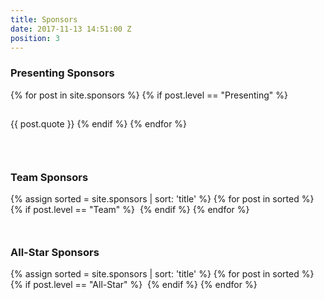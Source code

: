 ```yaml
---
title: Sponsors
date: 2017-11-13 14:51:00 Z
position: 3
---
```



<div class="row text-center">
    <h3>Presenting Sponsors</h3>
    {% for post in site.sponsors %}
    {% if post.level == "Presenting" %}
    <div class="col-xs-12 col-md-6" style="display: inline-block;">
        <div style="padding-bottom: 30px;">
            <img src="{{ post.image }}" alt="">
            <p style="padding-top: 15px;">{{ post.quote }}</p>
        </div>
    </div>
    {% endif %}
    {% endfor %}
</div>
<div class="row text-center">
    <h3>Team Sponsors</h3>
    {% assign sorted = site.sponsors | sort: 'title' %}
    {% for post in sorted %}
    {% if post.level == "Team" %}
    <div class="col-xs-6 col-md-3" style="display: inline-block; float: none;">
        <div style="padding-bottom: 30px;">
            <img src="{{ post.image }}" alt="">
        </div>
    </div>
    {% endif %}
    {% endfor %}
</div>

<div class="row text-center">
    <h3>All-Star Sponsors</h3>
    {% assign sorted = site.sponsors | sort: 'title' %}
    {% for post in sorted %}
    {% if post.level == "All-Star" %}
    <div class="col-xs-6 col-md-3" style="display: inline-block; float: none;">
        <div style="padding-bottom: 30px;">
            <img src="{{ post.image }}" alt="">
        </div>
    </div>
    {% endif %}
    {% endfor %}
</div>